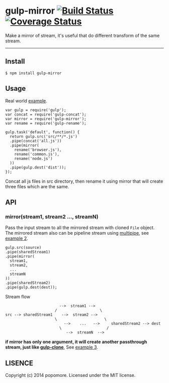 # gulp-mirror [![Build Status](https://travis-ci.org/popomore/gulp-mirror.png?branch=master)](https://travis-ci.org/popomore/gulp-mirror) [![Coverage Status](https://coveralls.io/repos/popomore/gulp-mirror/badge.png?branch=master)](https://coveralls.io/r/popomore/gulp-mirror?branch=master) 

Make a mirror of stream, it's useful that do different transform of the same stream.

---

## Install

```
$ npm install gulp-mirror
```

## Usage

Real world [example](https://github.com/popomore/gulp-mirror/tree/master/example).

```
var gulp = require('gulp');
var concat = require('gulp-concat');
var mirror = require('gulp-mirror');
var rename = require('gulp-rename');

gulp.task('default', function() {
  return gulp.src('src/**/*.js')
  .pipe(concat('all.js'))
  .pipe(mirror(
    rename('browser.js'),
    rename('common.js'),
    rename('node.js')
  ))
  .pipe(gulp.dest('dist'));
});
```

Concat all js files in src directory, then rename it using mirror that will create three files which are the same.

## API

### mirror(stream1, stream2 ..., streamN)

Pass the input stream to all the mirrored stream with cloned `File` object. The mirrored stream also can be pipeline stream using [multipipe](https://github.com/juliangruber/multipipe), see [example 2](https://github.com/popomore/gulp-mirror/tree/master/example).

```
gulp.src(source)
.pipe(sharedStream1)
.pipe(mirror(
  stream1,
  stream2,
  ...
  streamN
))
.pipe(sharedStream2)
.pipe(gulp.dest(dest));
```

Stream flow

```
                        -->  stream1 --> 
                      /                   \
src --> sharedStream1    -->  stream2 --> 
                      \                     \ 
                          -->    ...   -->     sharedStream2 --> dest
                        \                    /  
                           -->  streamN  --> 
```

**if mirror has only one argument, it will create another passthrough stream, just like [gulp-clone](https://github.com/mariocasciaro/gulp-clone)**, See [example 3](https://github.com/popomore/gulp-mirror/tree/master/example).

## LISENCE

Copyright (c) 2014 popomore. Licensed under the MIT license.
